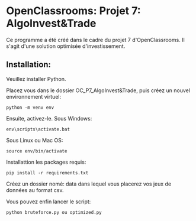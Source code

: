 # OpenClassrooms: Projet 7: AlgoInvest&Trade
Ce programme a été créé dans le cadre du projet 7 d'OpenClassrooms. Il s'agit d'une solution optimisée d'investissement.

## Installation:
Veuillez installer Python.

Placez vous dans le dossier OC_P7_AlgoInvest&Trade, puis créez un nouvel environnement virtuel:
```
python -m venv env
```
Ensuite, activez-le.
Sous Windows:
```
env\scripts\activate.bat
```
Sous Linux ou Mac OS:
```
source env/bin/activate
```
Installattion les packages requis:
```
pip install -r requirements.txt
```
Créez un dossier nomé: data dans lequel vous placerez vos jeux de données au format csv.

Vous pouvez enfin lancer le script:
```
python bruteforce.py ou optimized.py
```
